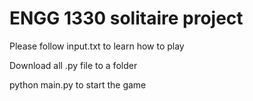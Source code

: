 # ENGG 1330 solitaire project
Please follow input.txt to learn how to play

Download all .py file to a folder

python main.py to start the game
